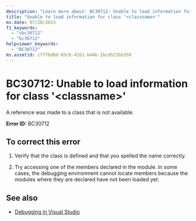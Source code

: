 ```yaml
---
description: "Learn more about: BC30712: Unable to load information for class '<classname>"
title: "Unable to load information for class '<classname>'"
ms.date: 07/20/2015
f1_keywords:
  - "vbc30712"
  - "bc30712"
helpviewer_keywords:
  - "BC30712"
ms.assetid: c7ffbd6d-05c6-4261-b44b-1bcd521bb350
---
```

# BC30712: Unable to load information for class '\<classname>'

A reference was made to a class that is not available.

 **Error ID:** BC30712

## To correct this error

1. Verify that the class is defined and that you spelled the name correctly.

2. Try accessing one of the members declared in the module. In some cases, the debugging environment cannot locate members because the modules where they are declared have not been loaded yet.

## See also

- [Debugging in Visual Studio](/visualstudio/debugger/debugger-feature-tour)
